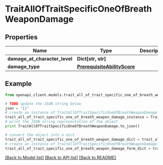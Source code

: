 # TraitAllOfTraitSpecificOneOfBreathWeaponDamage


## Properties
Name | Type | Description | Notes
------------ | ------------- | ------------- | -------------
**damage_at_character_level** | **Dict[str, str]** |  | [optional] 
**damage_type** | [**PrerequisiteAbilityScore**](PrerequisiteAbilityScore.md) |  | [optional] 

## Example

```python
from openapi_client.models.trait_all_of_trait_specific_one_of_breath_weapon_damage import TraitAllOfTraitSpecificOneOfBreathWeaponDamage

# TODO update the JSON string below
json = "{}"
# create an instance of TraitAllOfTraitSpecificOneOfBreathWeaponDamage from a JSON string
trait_all_of_trait_specific_one_of_breath_weapon_damage_instance = TraitAllOfTraitSpecificOneOfBreathWeaponDamage.from_json(json)
# print the JSON string representation of the object
print TraitAllOfTraitSpecificOneOfBreathWeaponDamage.to_json()

# convert the object into a dict
trait_all_of_trait_specific_one_of_breath_weapon_damage_dict = trait_all_of_trait_specific_one_of_breath_weapon_damage_instance.to_dict()
# create an instance of TraitAllOfTraitSpecificOneOfBreathWeaponDamage from a dict
trait_all_of_trait_specific_one_of_breath_weapon_damage_form_dict = trait_all_of_trait_specific_one_of_breath_weapon_damage.from_dict(trait_all_of_trait_specific_one_of_breath_weapon_damage_dict)
```
[[Back to Model list]](../README.md#documentation-for-models) [[Back to API list]](../README.md#documentation-for-api-endpoints) [[Back to README]](../README.md)


